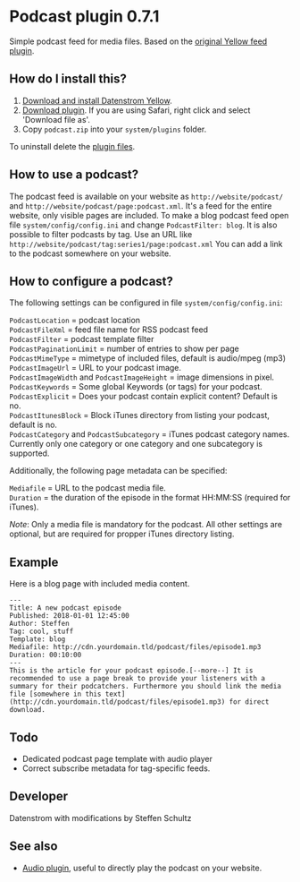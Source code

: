 Podcast plugin 0.7.1
====================
Simple podcast feed for media files. Based on the [original Yellow feed plugin](https://github.com/datenstrom/yellow-plugins/tree/master/feed). 

## How do I install this?

1. [Download and install Datenstrom Yellow](https://github.com/datenstrom/yellow/).
2. [Download plugin](https://github.com/schulle4u/yellow-plugin-podcast/archive/master.zip). If you are using Safari, right click and select 'Download file as'.
3. Copy `podcast.zip` into your `system/plugins` folder.

To uninstall delete the [plugin files](update.ini).

## How to use a podcast?

The podcast feed is available on your website as `http://website/podcast/` and `http://website/podcast/page:podcast.xml`. It's a feed for the entire website, only visible pages are included. To make a blog podcast feed open file `system/config/config.ini` and change `PodcastFilter: blog`. It is also possible to filter podcasts by tag. Use an URL like `http://website/podcast/tag:series1/page:podcast.xml` You can add a link to the podcast somewhere on your website. 

## How to configure a podcast?

The following settings can be configured in file `system/config/config.ini`:

`PodcastLocation` = podcast location  
`PodcastFileXml` = feed file name for RSS podcast feed  
`PodcastFilter` = podcast template filter  
`PodcastPaginationLimit` = number of entries to show per page  
`PodcastMimeType` = mimetype of included files, default is audio/mpeg (mp3)  
`PodcastImageUrl` = URL to your podcast image.  
`PodcastImageWidth` and `PodcastImageHeight` = image dimensions in pixel.  
`PodcastKeywords` = Some global Keywords (or tags) for your podcast.  
`PodcastExplicit` = Does your podcast contain explicit content? Default is no.  
`PodcastItunesBlock` = Block iTunes directory from listing your podcast, default is no.  
`PodcastCategory` and `PodcastSubcategory` = iTunes podcast category names. Currently only one category or one category and one subcategory is supported.  

Additionally, the following page metadata can be specified: 

`Mediafile` = URL to the podcast media file.  
`Duration` = the duration of the episode in the format HH:MM:SS (required for iTunes).  

*Note*: Only a media file is mandatory for the podcast. All other settings are optional, but are required for propper iTunes directory listing. 

## Example

Here is a blog page with included media content. 

```
---
Title: A new podcast episode
Published: 2018-01-01 12:45:00
Author: Steffen
Tag: cool, stuff
Template: blog
Mediafile: http://cdn.yourdomain.tld/podcast/files/episode1.mp3
Duration: 00:10:00
---
This is the article for your podcast episode.[--more--] It is recommended to use a page break to provide your listeners with a summary for their podcatchers. Furthermore you should link the media file [somewhere in this text](http://cdn.yourdomain.tld/podcast/files/episode1.mp3) for direct download. 
```

## Todo

* Dedicated podcast page template with audio player
* Correct subscribe metadata for tag-specific feeds. 

## Developer

Datenstrom with modifications by Steffen Schultz

## See also

* [Audio plugin](https://github.com/schulle4u/yellow-plugin-audio/), useful to directly play the podcast on your website. 
